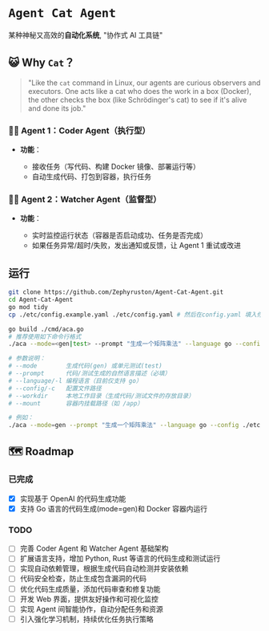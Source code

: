 # `Agent Cat Agent`

某种神秘又高效的**自动化系统**, "协作式 AI 工具链"

## 😺 Why `Cat`？

> "Like the `cat` command in Linux, our agents are curious observers and executors. One acts like a cat who does the work in a box (Docker), the other checks the box (like Schrödinger's cat) to see if it's alive and done its job."

### 👨‍💻 Agent 1：Coder Agent（执行型）

- **功能**：

  - 接收任务（写代码、构建 Docker 镜像、部署运行等）
  - 自动生成代码、打包到容器，执行任务

### 🕵️‍♀️ Agent 2：Watcher Agent（监督型）

- **功能**：

  - 实时监控运行状态（容器是否启动成功、任务是否完成）
  - 如果任务异常/超时/失败，发出通知或反馈，让 Agent 1 重试或改进

## 运行

```bash
git clone https://github.com/Zephyruston/Agent-Cat-Agent.git
cd Agent-Cat-Agent
go mod tidy
cp ./etc/config.example.yaml ./etc/config.yaml # 然后在config.yaml 填入你的相关内容

go build ./cmd/aca.go
# 推荐使用如下命令行格式
./aca --mode=<gen|test> --prompt "生成一个矩阵乘法" --language go --config ./etc/config.yaml --workdir ./tmp --mount /app

# 参数说明：
# --mode        生成代码(gen) 或单元测试(test)
# --prompt      代码/测试生成的自然语言描述（必填）
# --language/-l 编程语言（目前仅支持 go）
# --config/-c   配置文件路径
# --workdir     本地工作目录（生成代码/测试文件的存放目录）
# --mount       容器内挂载路径（如 /app）

# 例如：
./aca --mode=gen --prompt "生成一个矩阵乘法" --language go --config ./etc/config.yaml --workdir ./tmp --mount /app
```

## 🗺️ Roadmap

### 已完成

- [x] 实现基于 OpenAI 的代码生成功能
- [x] 支持 Go 语言的代码生成(mode=gen)和 Docker 容器内运行

### TODO

- [ ] 完善 Coder Agent 和 Watcher Agent 基础架构
- [ ] 扩展语言支持，增加 Python, Rust 等语言的代码生成和测试运行
- [ ] 实现自动依赖管理，根据生成代码自动检测并安装依赖
- [ ] 代码安全检查，防止生成包含漏洞的代码
- [ ] 优化代码生成质量，添加代码审查和修复功能
- [ ] 开发 Web 界面，提供友好操作和可视化监控
- [ ] 实现 Agent 间智能协作，自动分配任务和资源
- [ ] 引入强化学习机制，持续优化任务执行策略

